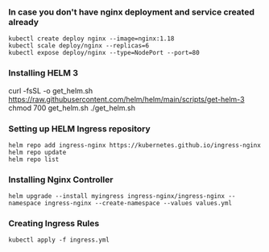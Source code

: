 ### In case you don't have nginx deployment and service created already
```
kubectl create deploy nginx --image=nginx:1.18
kubectl scale deploy/nginx --replicas=6
kubectl expose deploy/nginx --type=NodePort --port=80
```

### Installing HELM 3
curl -fsSL -o get_helm.sh https://raw.githubusercontent.com/helm/helm/main/scripts/get-helm-3
chmod 700 get_helm.sh
./get_helm.sh

### Setting up HELM Ingress repository
```
helm repo add ingress-nginx https://kubernetes.github.io/ingress-nginx
helm repo update
helm repo list
```

### Installing Nginx Controller

```
helm upgrade --install myingress ingress-nginx/ingress-nginx --namespace ingress-nginx --create-namespace --values values.yml
```

### Creating Ingress Rules
```
kubectl apply -f ingress.yml
```
